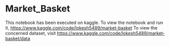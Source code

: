 # Market_Basket
This notebook has been executed on kaggle.
To view the notebook and run it, https://www.kaggle.com/code/lokesh5489/market-basket
To view the concerned dataset, visit https://www.kaggle.com/code/lokesh5489/market-basket/data
